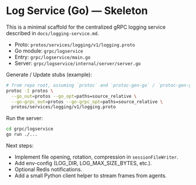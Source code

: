 # Log Service (Go) — Skeleton

This is a minimal scaffold for the centralized gRPC logging service described in `docs/logging-service.md`.

- Proto: `protos/services/logging/v1/logging.proto`
- Go module: `grpc/logservice`
- Entry: `grpc/logservice/main.go`
- Server: `grpc/logservice/internal/server/server.go`

Generate / Update stubs (example):

```bash
# from repo root, assuming `protoc` and `protoc-gen-go` / `protoc-gen-go-grpc` are installed
protoc -I protos \
  --go_out=protos --go_opt=paths=source_relative \
  --go-grpc_out=protos --go-grpc_opt=paths=source_relative \
  protos/services/logging/v1/logging.proto
```

Run the server:

```bash
cd grpc/logservice
go run ./...
```

Next steps:
- Implement file opening, rotation, compression in `sessionFileWriter`.
- Add env-config (LOG_DIR, LOG_MAX_SIZE_BYTES, etc.).
- Optional Redis notifications.
- Add a small Python client helper to stream frames from agents.
